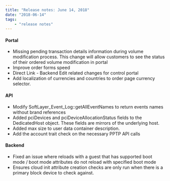 ```yaml
---
title: "Release notes: June 14, 2018"
date: "2018-06-14"
tags:
    - "release notes"
---
```



#### Portal
+ Missing pending transaction details information during volume modification process. This change will allow customers to see the status of their ordered volume modification in portal
+ Improve order forms speed
+ Direct Link - Backend Edit related changes for control portal
+ Add localization of currencies and countries to order page currency selector.

#### API
+ Modify SoftLayer_Event_Log::getAllEventNames to return events names without brand references
+ Added pciDevices and pciDeviceAllocationStatus fields to the DedicatedHost object. These fields are mirrors of the underlying host.
+ Added max size to user data container description.
+ Add the account trait check on the necessary PPTP API calls


#### Backend
+ Fixed an issue where reloads with a guest that has supported boot mode / boot mode attributes do not reload with specified boot mode
+ Ensures cloud init attribute creation checks are only run when there is a primary block device to check against.
